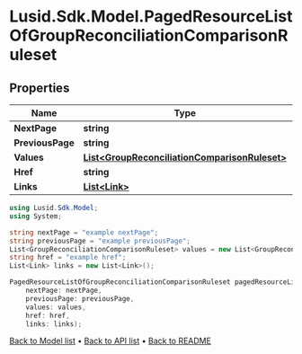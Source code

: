 # Lusid.Sdk.Model.PagedResourceListOfGroupReconciliationComparisonRuleset

## Properties

Name | Type | Description | Notes
------------ | ------------- | ------------- | -------------
**NextPage** | **string** |  | [optional] 
**PreviousPage** | **string** |  | [optional] 
**Values** | [**List&lt;GroupReconciliationComparisonRuleset&gt;**](GroupReconciliationComparisonRuleset.md) |  | 
**Href** | **string** |  | [optional] 
**Links** | [**List&lt;Link&gt;**](Link.md) |  | [optional] 

```csharp
using Lusid.Sdk.Model;
using System;

string nextPage = "example nextPage";
string previousPage = "example previousPage";
List<GroupReconciliationComparisonRuleset> values = new List<GroupReconciliationComparisonRuleset>();
string href = "example href";
List<Link> links = new List<Link>();

PagedResourceListOfGroupReconciliationComparisonRuleset pagedResourceListOfGroupReconciliationComparisonRulesetInstance = new PagedResourceListOfGroupReconciliationComparisonRuleset(
    nextPage: nextPage,
    previousPage: previousPage,
    values: values,
    href: href,
    links: links);
```

[Back to Model list](../README.md#documentation-for-models) &#8226; [Back to API list](../README.md#documentation-for-api-endpoints) &#8226; [Back to README](../README.md)
